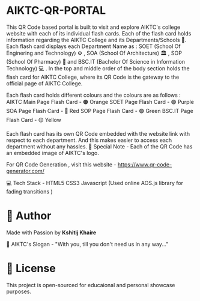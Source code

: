 # AIKTC-QR-PORTAL
This QR Code based portal is built to visit and explore AIKTC's college website with each of its individual flash cards.
Each of the flash card holds information regarding the AIKTC College and its Departments/Schools 🏫.
Each flash card displays each Department Name as : 
SOET (School Of Enginering and Technology) ⚙️  , 
SOA (School Of Architecture) 🏛️ , 
SOP (School Of Pharmacy) 💊 and 
BSC.IT (Bachelor Of Science in Information Technology) 💻️ .
In the top and middle order of the body section holds the flash card for AIKTC College, 
where its QR Code is the gateway to the official page of AIKTC College.

Each flash card holds different colours and the colours are as follows : 
AIKTC Main Page Flash Card -  🟠 Orange
SOET Page Flash Card - 🟣 Purple
SOA Page Flash Card - 🔴 Red 
SOP Page Flash Card - 🟢 Green
BSC.IT Page Flash Card - 🟡 Yellow 

Each flash card has its own QR Code embedded with the website link with respect to each department. 
And this makes easier to access each department without any hassles.
 📌 Special Note - Each of the QR Code has an embedded image of AIKTC's logo.

For QR Code Generation , visit this website - https://www.qr-code-generator.com/

💻️ Tech Stack - 
HTML5 
CSS3
Javascript (Used online AOS.js library for fading transitions )

# 🙌 Author 
Made with Passion by **Kshitij Khaire**

📝 AIKTC's Slogan - "With you, till you don't need us in any way..."

# 📌 License 
This project is open-sourced for educaional and personal showcase purposes.

